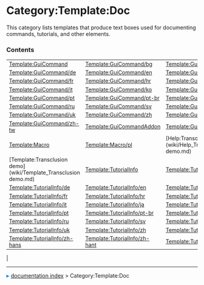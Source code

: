# Category:Template:Doc
This category lists templates that produce text boxes used for documenting commands, tutorials, and other elements.

### Contents

|     |     |     |
| --- | --- | --- |
| [Template:GuiCommand](wiki/Template_GuiCommand.md) | [Template:GuiCommand/bg](wiki/Template_GuiCommand/bg.md) | [Template:GuiCommand/cs](wiki/Template_GuiCommand/cs.md) |
| [Template:GuiCommand/de](wiki/Template_GuiCommand/de.md) | [Template:GuiCommand/en](wiki/Template_GuiCommand/en.md) | [Template:GuiCommand/es](wiki/Template_GuiCommand/es.md) |
| [Template:GuiCommand/fr](wiki/Template_GuiCommand/fr.md) | [Template:GuiCommand/hr](wiki/Template_GuiCommand/hr.md) | [Template:GuiCommand/id](wiki/Template_GuiCommand/id.md) |
| [Template:GuiCommand/it](wiki/Template_GuiCommand/it.md) | [Template:GuiCommand/ko](wiki/Template_GuiCommand/ko.md) | [Template:GuiCommand/pl](wiki/Template_GuiCommand/pl.md) |
| [Template:GuiCommand/pt](wiki/Template_GuiCommand/pt.md) | [Template:GuiCommand/pt-br](wiki/Template_GuiCommand/pt-br.md) | [Template:GuiCommand/ro](wiki/Template_GuiCommand/ro.md) |
| [Template:GuiCommand/ru](wiki/Template_GuiCommand/ru.md) | [Template:GuiCommand/sv](wiki/Template_GuiCommand/sv.md) | [Template:GuiCommand/tr](wiki/Template_GuiCommand/tr.md) |
| [Template:GuiCommand/uk](wiki/Template_GuiCommand/uk.md) | [Template:GuiCommand/zh](wiki/Template_GuiCommand/zh.md) | [Template:GuiCommand/zh-cn](wiki/Template_GuiCommand/zh-cn.md) |
| [Template:GuiCommand/zh-tw](wiki/Template_GuiCommand/zh-tw.md) | [Template:GuiCommandAddon](wiki/Template_GuiCommandAddon.md) | [Template:GuiCommandAddon/pl](wiki/Template_GuiCommandAddon/pl.md) |
| [Template:Macro](wiki/Template_Macro.md) | [Template:Macro/pl](wiki/Template_Macro/pl.md) | [Help:Transclusion demo](wiki/Help_Transclusion demo.md) |
| [Template:Transclusion demo](wiki/Template_Transclusion demo.md) | [Template:TutorialInfo](wiki/Template_TutorialInfo.md) | [Template:TutorialInfo/cs](wiki/Template_TutorialInfo/cs.md) |
| [Template:TutorialInfo/de](wiki/Template_TutorialInfo/de.md) | [Template:TutorialInfo/en](wiki/Template_TutorialInfo/en.md) | [Template:TutorialInfo/es](wiki/Template_TutorialInfo/es.md) |
| [Template:TutorialInfo/fr](wiki/Template_TutorialInfo/fr.md) | [Template:TutorialInfo/hr](wiki/Template_TutorialInfo/hr.md) | [Template:TutorialInfo/id](wiki/Template_TutorialInfo/id.md) |
| [Template:TutorialInfo/it](wiki/Template_TutorialInfo/it.md) | [Template:TutorialInfo/ja](wiki/Template_TutorialInfo/ja.md) | [Template:TutorialInfo/pl](wiki/Template_TutorialInfo/pl.md) |
| [Template:TutorialInfo/pt](wiki/Template_TutorialInfo/pt.md) | [Template:TutorialInfo/pt-br](wiki/Template_TutorialInfo/pt-br.md) | [Template:TutorialInfo/ro](wiki/Template_TutorialInfo/ro.md) |
| [Template:TutorialInfo/ru](wiki/Template_TutorialInfo/ru.md) | [Template:TutorialInfo/sv](wiki/Template_TutorialInfo/sv.md) | [Template:TutorialInfo/tr](wiki/Template_TutorialInfo/tr.md) |
| [Template:TutorialInfo/uk](wiki/Template_TutorialInfo/uk.md) | [Template:TutorialInfo/zh](wiki/Template_TutorialInfo/zh.md) | [Template:TutorialInfo/zh-cn](wiki/Template_TutorialInfo/zh-cn.md) |
| [Template:TutorialInfo/zh-hans](wiki/Template_TutorialInfo/zh-hans.md) | [Template:TutorialInfo/zh-hant](wiki/Template_TutorialInfo/zh-hant.md) | [Template:TutorialInfo/zh-tw](wiki/Template_TutorialInfo/zh-tw.md) |
|



---
![](images/Right_arrow.png) [documentation index](../README.md) > Category:Template:Doc
